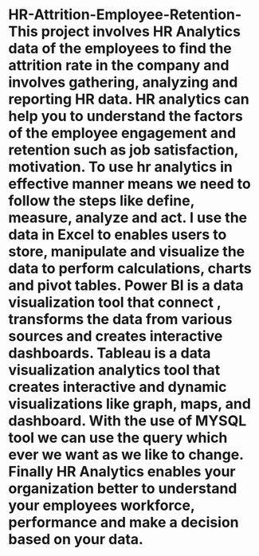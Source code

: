 # HR-Attrition-Employee-Retention-This project involves HR Analytics data of the employees to find the attrition rate in the company and involves gathering, analyzing and reporting HR data. HR analytics can help you to understand the factors of the employee engagement and retention such as job satisfaction, motivation. To use hr analytics in effective manner means we need to follow the steps like define, measure, analyze and act. I use the data in Excel to enables users to store, manipulate and visualize the data to perform calculations, charts and pivot tables. Power BI is a data visualization tool that connect , transforms the data from various sources and creates interactive dashboards. Tableau is a data visualization analytics tool that creates interactive and dynamic visualizations like graph, maps, and dashboard. With the use of MYSQL tool we can use the query which ever we want as we like to change. Finally HR Analytics enables your organization better to understand your employees workforce, performance and make a decision based on your data.
